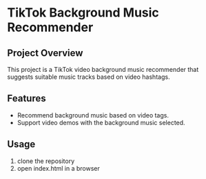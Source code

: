 # TikTok Background Music Recommender

## Project Overview
This project is a TikTok video background music recommender that suggests suitable music tracks based on video hashtags.

## Features
- Recommend background music based on video tags.
- Support video demos with the background music selected. 

## Usage
1. clone the repository
2. open index.html in a browser
